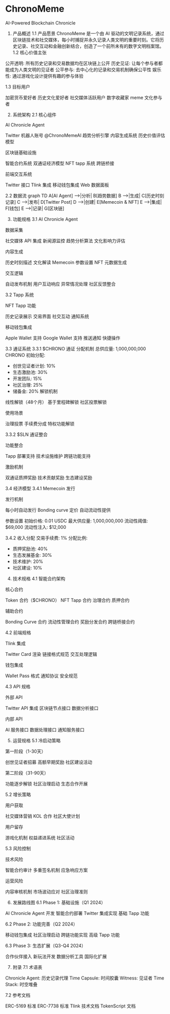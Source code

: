 # ChronoMeme
AI-Powered Blockchain Chronicle
1. 产品概述
1.1 产品愿景
ChronoMeme 是一个由 AI 驱动的文明记录系统，通过区块链技术和社交媒体，每小时捕捉并永久记录人类文明的重要时刻。它将历史记录、社交互动和金融创新结合，创造了一个前所未有的数字文明档案馆。
1.2 核心价值主张

公开透明: 所有历史记录和交易数据均在区块链上公开
历史见证: 让每个参与者都能成为人类文明的见证者
公平参与: 去中心化的记录和交易机制确保公平性
娱乐性: 通过游戏化设计提供有趣的参与体验

1.3 目标用户

加密货币爱好者
历史文化爱好者
社交媒体活跃用户
数字收藏家
meme 文化参与者

2. 系统架构
2.1 核心组件

AI Chronicle Agent

Twitter 机器人账号 @ChronoMemeAI
趋势分析引擎
内容生成系统
历史价值评估模型


区块链基础设施

智能合约系统
双通证经济模型
NFT tapp 系统
跨链桥接


前端交互系统

Twitter 接口
Tlink 集成
移动钱包集成
Web 数据面板



2.2 数据流
graph TD
    A[AI Agent] -->|分析| B[趋势数据]
    B -->|生成| C[历史时刻记录]
    C -->|发布| D[Twitter Post]
    D -->|创建| E[Memecoin & NFT]
    E -->|集成| F[钱包]
    E -->|记录| G[区块链]

3. 功能规格
3.1 AI Chronicle Agent

数据采集

社交媒体 API 集成
新闻源监控
趋势分析算法
文化影响力评估


内容生成

历史时刻描述
文化解读
Memecoin 参数设置
NFT 元数据生成


交互逻辑

自动发布机制
用户互动响应
异常情况处理
社区反馈整合



3.2 Tapp 系统

NFT Tapp 功能

历史记录展示
交易界面
社交互动
通知系统


移动钱包集成

Apple Wallet 支持
Google Wallet 支持
推送通知
快捷操作



3.3 通证系统
3.3.1 $CHRONO 通证
分配机制
总供应量: 1,000,000,000 CHRONO
初始分配:
- 创世见证者计划: 10%
- 生态激励池: 30%
- 开发团队: 15%
- 社区治理: 25%
- 储备金: 20%
解锁机制

线性解锁（48个月）
基于里程碑解锁
社区投票解锁


使用场景

治理投票
手续费分成
特权功能解锁



3.3.2 $SLN 通证整合

功能整合

Tapp 部署支持
技术设施维护
跨链功能支持


激励机制

双通证质押奖励
技术贡献奖励
生态建设奖励



3.4 经济模型
3.4.1 Memecoin 发行

发行机制

每小时自动发行
Bonding curve 定价
自动流动性提供


参数设置
初始价格: 0.01 USDC
最大供应量: 1,000,000,000
流动性阈值: $69,000
流动性注入: $12,000

3.4.2 收入分配
交易手续费: 1%
分配比例:
- 质押奖励池: 40%
- 生态发展基金: 30%
- 技术维护: 20%
- 社区建设: 10%

4. 技术规格
4.1 智能合约架构

核心合约

Token 合约（$CHRONO）
NFT Tapp 合约
治理合约
质押合约


辅助合约

Bonding Curve 合约
流动性管理合约
奖励分发合约
跨链桥接合约



4.2 前端规格

Tlink 集成

Twitter Card 渲染
链接格式规范
交互处理逻辑


钱包集成

Wallet Pass 格式
通知协议
安全规范



4.3 API 规格

外部 API

Twitter API 集成
区块链节点接口
数据分析接口


内部 API

AI 服务接口
数据处理接口
通知服务接口



5. 运营规格
5.1 冷启动策略

第一阶段（1-30天）

创世见证者招募
高额早期奖励
社区建设活动


第二阶段（31-90天）

功能逐步解锁
社区治理启动
生态合作开展



5.2 增长策略

用户获取

社交媒体营销
KOL 合作
社区大使计划


用户留存

游戏化机制
权益递进系统
社区活动



5.3 风险控制

技术风险

智能合约审计
多重签名机制
应急响应方案


运营风险

内容审核机制
市场波动应对
社区治理准则



6. 发展路线图
6.1 Phase 1: 基础设施（Q1 2024）

AI Chronicle Agent 开发
智能合约部署
Twitter 集成实现
基础 Tapp 功能

6.2 Phase 2: 功能完善（Q2 2024）

移动钱包集成
社区治理启动
跨链功能实现
高级 Tapp 功能

6.3 Phase 3: 生态扩展（Q3-Q4 2024）

合作伙伴接入
新玩法开发
数据分析工具
国际化扩展

7. 附录
7.1 术语表

Chronicle Agent: 历史记录代理
Time Capsule: 时间胶囊
Witness: 见证者
Time Stack: 时空堆叠

7.2 参考文档

ERC-5169 标准
ERC-7738 标准
Tlink 技术文档
TokenScript 文档


